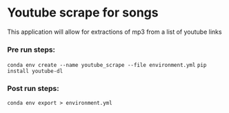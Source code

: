 # Youtube scrape for songs

This application will allow for extractions of mp3 from a list of youtube links

### Pre run steps:
```conda env create --name youtube_scrape --file environment.yml```
```pip install youtube-dl```


### Post run steps:
```conda env export > environment.yml```